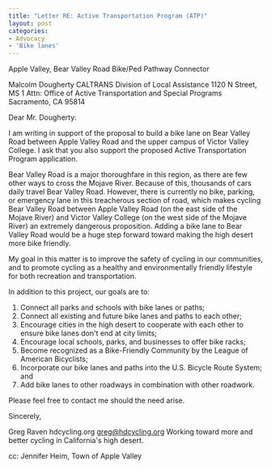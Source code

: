 ```yaml
---
title: "Letter RE: Active Transportation Program (ATP)"
layout: post
categories:
- Advocacy
- 'Bike lanes'
---
```


Apple Valley, Bear Valley Road Bike/Ped Pathway Connector

Malcolm Dougherty
CALTRANS Division of Local Assistance
1120 N Street, MS 1
Attn: Office of Active Transportation and Special Programs
Sacramento, CA 95814

Dear Mr. Dougherty:

I am writing in support of the proposal to build a bike lane on Bear Valley Road between Apple Valley Road and the upper campus of Victor Valley College. I ask that you also support the proposed Active Transportation Program application.

Bear Valley Road is a major thoroughfare in this region, as there are few other ways to cross the Mojave River. Because of this, thousands of cars daily travel Bear Valley Road. However, there is currently no bike, parking, or emergency lane in this treacherous section of road, which makes cycling Bear Valley Road between Apple Valley Road (on the east side of the Mojave River) and Victor Valley College (on the west side of the Mojave River) an extremely dangerous proposition. Adding a bike lane to Bear Valley Road would be a huge step forward toward making the high desert more bike friendly.

My goal in this matter is to improve the safety of cycling in our communities, and to promote cycling as a healthy and environmentally friendly lifestyle for both recreation and transportation.

In addition to this project, our goals are to:

1. Connect all parks and schools with bike lanes or paths;
2. Connect all existing and future bike lanes and paths to each other;
3. Encourage cities in the high desert to cooperate with each other to ensure bike lanes don't end at city limits;
4. Encourage local schools, parks, and businesses to offer bike racks;
5. Become recognized as a Bike-Friendly Community by the League of American Bicyclists;
6. Incorporate our bike lanes and paths into the U.S. Bicycle Route System; and
7. Add bike lanes to other roadways in combination with other roadwork.

Please feel free to contact me should the need arise.

Sincerely,

Greg Raven
hdcycling.org
greg@hdcycling.org
Working toward more and better cycling in California's high desert.

cc: Jennifer Heim, Town of Apple Valley